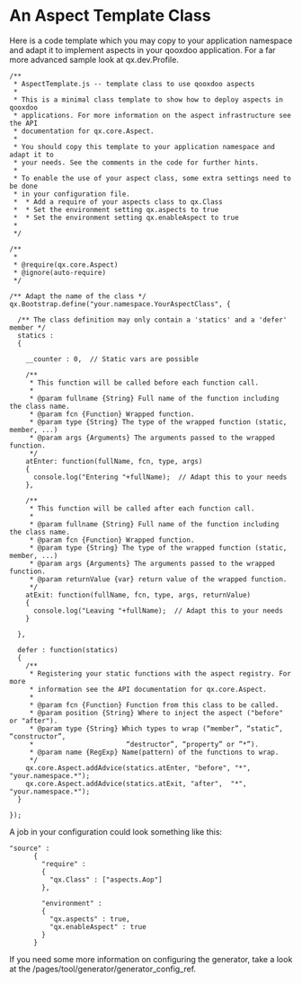 An Aspect Template Class
========================

Here is a code template which you may copy to your application namespace
and adapt it to implement aspects in your qooxdoo application. For a far
more advanced sample look at qx.dev.Profile.

    /**
     * AspectTemplate.js -- template class to use qooxdoo aspects
     *
     * This is a minimal class template to show how to deploy aspects in qooxdoo
     * applications. For more information on the aspect infrastructure see the API
     * documentation for qx.core.Aspect.
     *
     * You should copy this template to your application namespace and adapt it to
     * your needs. See the comments in the code for further hints.
     *
     * To enable the use of your aspect class, some extra settings need to be done
     * in your configuration file.
     *  * Add a require of your aspects class to qx.Class
     *  * Set the environment setting qx.aspects to true
     *  * Set the environment setting qx.enableAspect to true
     *
     */

    /**
     *
     * @require(qx.core.Aspect)
     * @ignore(auto-require)
     */

    /** Adapt the name of the class */
    qx.Bootstrap.define("your.namespace.YourAspectClass", {

      /** The class definition may only contain a 'statics' and a 'defer' member */
      statics :
      {

        __counter : 0,  // Static vars are possible

        /**
         * This function will be called before each function call.
         *
         * @param fullname {String} Full name of the function including the class name.
         * @param fcn {Function} Wrapped function.
         * @param type {String} The type of the wrapped function (static, member, ...)
         * @param args {Arguments} The arguments passed to the wrapped function.
         */
        atEnter: function(fullName, fcn, type, args) 
        {
          console.log("Entering "+fullName);  // Adapt this to your needs
        },

        /**
         * This function will be called after each function call.
         *
         * @param fullname {String} Full name of the function including the class name.
         * @param fcn {Function} Wrapped function.
         * @param type {String} The type of the wrapped function (static, member, ...)
         * @param args {Arguments} The arguments passed to the wrapped function.
         * @param returnValue {var} return value of the wrapped function.
         */
        atExit: function(fullName, fcn, type, args, returnValue) 
        {
          console.log("Leaving "+fullName);  // Adapt this to your needs
        }

      },

      defer : function(statics)
      {
        /**
         * Registering your static functions with the aspect registry. For more
         * information see the API documentation for qx.core.Aspect.
         *
         * @param fcn {Function} Function from this class to be called.
         * @param position {String} Where to inject the aspect ("before" or "after").
         * @param type {String} Which types to wrap (“member”, “static”, “constructor”, 
         *                       “destructor”, “property” or ”*”).
         * @param name {RegExp} Name(pattern) of the functions to wrap.
         */
        qx.core.Aspect.addAdvice(statics.atEnter, "before", "*", "your.namespace.*");
        qx.core.Aspect.addAdvice(statics.atExit, "after",  "*", "your.namespace.*");
      }

    });

A job in your configuration could look something like this:

    "source" : 
          {
            "require" :
            {
              "qx.Class" : ["aspects.Aop"]
            },

            "environment" :
            {
              "qx.aspects" : true,
              "qx.enableAspect" : true
            }
          }

If you need some more information on configuring the generator, take a
look at the /pages/tool/generator/generator\_config\_ref.
